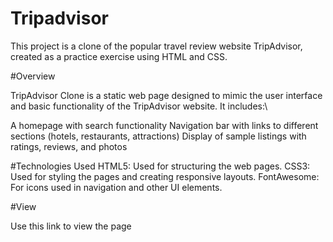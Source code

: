 # Tripadvisor

This project is a clone of the popular travel review website TripAdvisor, created as a practice exercise using HTML and CSS.

#Overview

TripAdvisor Clone is a static web page designed to mimic the user interface and basic functionality of the TripAdvisor website. It includes:\

A homepage with search functionality
Navigation bar with links to different sections (hotels, restaurants, attractions)
Display of sample listings with ratings, reviews, and photos

#Technologies Used
HTML5: Used for structuring the web pages.
CSS3: Used for styling the pages and creating responsive layouts.
FontAwesome: For icons used in navigation and other UI elements.

#View

Use this link to view the page

